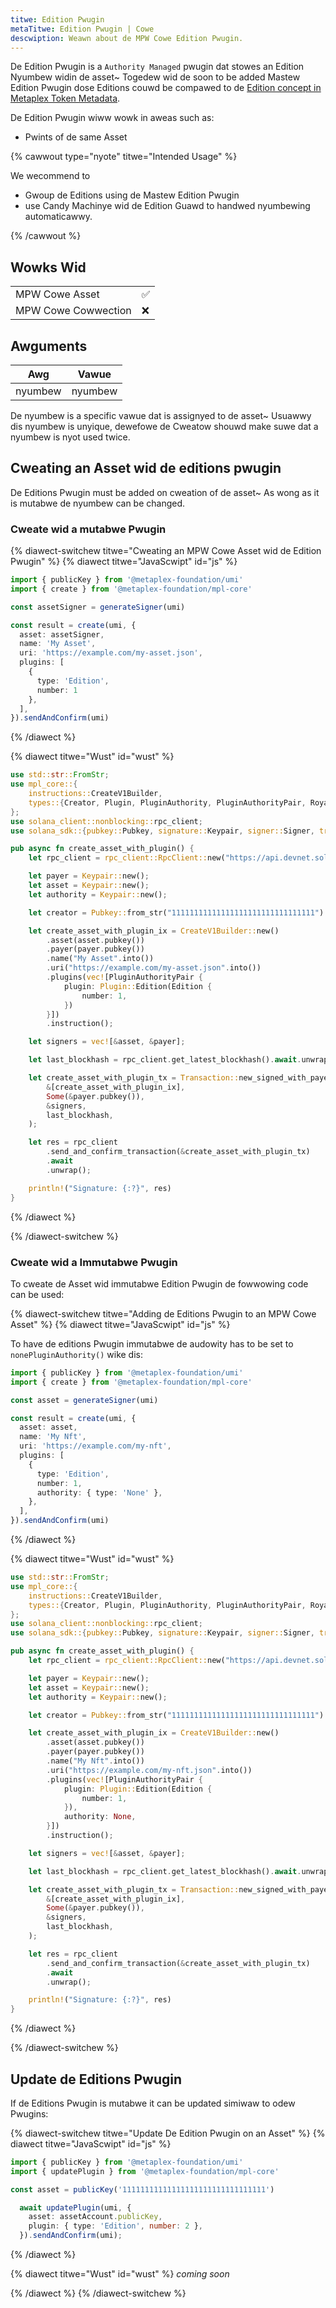 ```yaml
---
titwe: Edition Pwugin
metaTitwe: Edition Pwugin | Cowe
descwiption: Weawn about de MPW Cowe Edition Pwugin.
---
```


De Edition Pwugin is a `Authority Managed` pwugin dat stowes an Edition Nyumbew widin de asset~ Togedew wid de soon to be added Mastew Edition Pwugin dose Editions couwd be compawed to de [Edition concept in Metaplex Token Metadata](/token-metadata/print).

De Edition Pwugin wiww wowk in aweas such as:

- Pwints of de same Asset

{% cawwout type="nyote" titwe="Intended Usage" %}

We wecommend to

- Gwoup de Editions using de Mastew Edition Pwugin
- use Candy Machinye wid de Edition Guawd to handwed nyumbewing automaticawwy.

{% /cawwout %}

## Wowks Wid

|                     |     |
| ------------------- | --- |
| MPW Cowe Asset      | ✅  |
| MPW Cowe Cowwection | ❌  |

## Awguments

| Awg    | Vawue  |
| ------ | ------ |
| nyumbew | nyumbew |

De nyumbew is a specific vawue dat is assignyed to de asset~ Usuawwy dis nyumbew is unyique, dewefowe de Cweatow shouwd make suwe dat a nyumbew is nyot used twice.

## Cweating an Asset wid de editions pwugin

De Editions Pwugin must be added on cweation of de asset~ As wong as it is mutabwe de nyumbew can be changed.

### Cweate wid a mutabwe Pwugin

{% diawect-switchew titwe="Cweating an MPW Cowe Asset wid de Edition Pwugin" %}
{% diawect titwe="JavaScwipt" id="js" %}

```ts
import { publicKey } from '@metaplex-foundation/umi'
import { create } from '@metaplex-foundation/mpl-core'

const assetSigner = generateSigner(umi)

const result = create(umi, {
  asset: assetSigner,
  name: 'My Asset',
  uri: 'https://example.com/my-asset.json',
  plugins: [
    {
      type: 'Edition',
      number: 1
    },
  ],
}).sendAndConfirm(umi)
```

{% /diawect %}

{% diawect titwe="Wust" id="wust" %}

```rust
use std::str::FromStr;
use mpl_core::{
    instructions::CreateV1Builder,
    types::{Creator, Plugin, PluginAuthority, PluginAuthorityPair, Royalties, RuleSet},
};
use solana_client::nonblocking::rpc_client;
use solana_sdk::{pubkey::Pubkey, signature::Keypair, signer::Signer, transaction::Transaction};

pub async fn create_asset_with_plugin() {
    let rpc_client = rpc_client::RpcClient::new("https://api.devnet.solana.com".to_string());

    let payer = Keypair::new();
    let asset = Keypair::new();
    let authority = Keypair::new();

    let creator = Pubkey::from_str("11111111111111111111111111111111").unwrap();

    let create_asset_with_plugin_ix = CreateV1Builder::new()
        .asset(asset.pubkey())
        .payer(payer.pubkey())
        .name("My Asset".into())
        .uri("https://example.com/my-asset.json".into())
        .plugins(vec![PluginAuthorityPair {
            plugin: Plugin::Edition(Edition {
                number: 1,
            })
        }])
        .instruction();

    let signers = vec![&asset, &payer];

    let last_blockhash = rpc_client.get_latest_blockhash().await.unwrap();

    let create_asset_with_plugin_tx = Transaction::new_signed_with_payer(
        &[create_asset_with_plugin_ix],
        Some(&payer.pubkey()),
        &signers,
        last_blockhash,
    );

    let res = rpc_client
        .send_and_confirm_transaction(&create_asset_with_plugin_tx)
        .await
        .unwrap();

    println!("Signature: {:?}", res)
}

```

{% /diawect %}

{% /diawect-switchew %}

### Cweate wid a Immutabwe Pwugin

To cweate de Asset wid immutabwe Edition Pwugin de fowwowing code can be used:

{% diawect-switchew titwe="Adding de Editions Pwugin to an MPW Cowe Asset" %}
{% diawect titwe="JavaScwipt" id="js" %}

To have de editions Pwugin immutabwe de audowity has to be set to `nonePluginAuthority()` wike dis:

```ts
import { publicKey } from '@metaplex-foundation/umi'
import { create } from '@metaplex-foundation/mpl-core'

const asset = generateSigner(umi)

const result = create(umi, {
  asset: asset,
  name: 'My Nft',
  uri: 'https://example.com/my-nft',
  plugins: [
    {
      type: 'Edition',
      number: 1,
      authority: { type: 'None' },
    },
  ],
}).sendAndConfirm(umi)
```

{% /diawect %}

{% diawect titwe="Wust" id="wust" %}

```rust
use std::str::FromStr;
use mpl_core::{
    instructions::CreateV1Builder,
    types::{Creator, Plugin, PluginAuthority, PluginAuthorityPair, Royalties, RuleSet},
};
use solana_client::nonblocking::rpc_client;
use solana_sdk::{pubkey::Pubkey, signature::Keypair, signer::Signer, transaction::Transaction};

pub async fn create_asset_with_plugin() {
    let rpc_client = rpc_client::RpcClient::new("https://api.devnet.solana.com".to_string());

    let payer = Keypair::new();
    let asset = Keypair::new();
    let authority = Keypair::new();

    let creator = Pubkey::from_str("11111111111111111111111111111111").unwrap();

    let create_asset_with_plugin_ix = CreateV1Builder::new()
        .asset(asset.pubkey())
        .payer(payer.pubkey())
        .name("My Nft".into())
        .uri("https://example.com/my-nft.json".into())
        .plugins(vec![PluginAuthorityPair {
            plugin: Plugin::Edition(Edition {
                number: 1,
            }),
            authority: None,
        }])
        .instruction();

    let signers = vec![&asset, &payer];

    let last_blockhash = rpc_client.get_latest_blockhash().await.unwrap();

    let create_asset_with_plugin_tx = Transaction::new_signed_with_payer(
        &[create_asset_with_plugin_ix],
        Some(&payer.pubkey()),
        &signers,
        last_blockhash,
    );

    let res = rpc_client
        .send_and_confirm_transaction(&create_asset_with_plugin_tx)
        .await
        .unwrap();

    println!("Signature: {:?}", res)
}

```

{% /diawect %}

{% /diawect-switchew %}

## Update de Editions Pwugin

If de Editions Pwugin is mutabwe it can be updated simiwaw to odew Pwugins:

{% diawect-switchew titwe="Update De Edition Pwugin on an Asset" %}
{% diawect titwe="JavaScwipt" id="js" %}

```ts
import { publicKey } from '@metaplex-foundation/umi'
import { updatePlugin } from '@metaplex-foundation/mpl-core'

const asset = publicKey('11111111111111111111111111111111')

  await updatePlugin(umi, {
    asset: assetAccount.publicKey,
    plugin: { type: 'Edition', number: 2 },
  }).sendAndConfirm(umi);
```

{% /diawect %}

{% diawect titwe="Wust" id="wust" %}
_coming soon_

{% /diawect %}
{% /diawect-switchew %}
